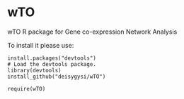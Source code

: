 # wTO
wTO R package for Gene co-expression Network Analysis


To install it please use:
```
install.packages("devtools")
# Load the devtools package.
library(devtools)
install_github("deisygysi/wTO") 

require(wTO)
```